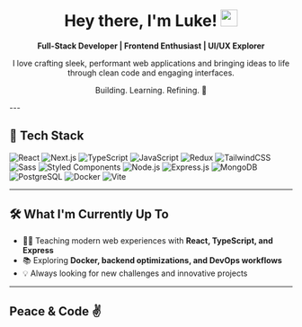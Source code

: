 <h1 align="center">Hey there, I'm Luke! <img src="https://media.giphy.com/media/hvRJCLFzcasrR4ia7z/giphy.gif" width="30px"></h1>

<p align="center">
  <b>Full-Stack Developer | Frontend Enthusiast | UI/UX Explorer</b>
</p>

<p align="center">
  I love crafting sleek, performant web applications and bringing ideas to life through clean code and engaging interfaces. 
</p>

<p align="center">
  Building. Learning. Refining. 🚀
</p>
---

## 🚀 Tech Stack
<p>
  <img alt="React" src="https://img.shields.io/badge/-React-45b8d8?style=flat&logo=react&logoColor=white" />
  <img alt="Next.js" src="https://img.shields.io/badge/-Next.js-000000?style=flat&logo=nextdotjs&logoColor=white" />
  <img alt="TypeScript" src="https://img.shields.io/badge/-TypeScript-007ACC?style=flat&logo=typescript&logoColor=white" />
  <img alt="JavaScript" src="https://img.shields.io/badge/-JavaScript-F7DF1E?style=flat&logo=javascript&logoColor=black" />
  <img alt="Redux" src="https://img.shields.io/badge/-Redux-764ABC?style=flat&logo=redux&logoColor=white" />
  <img alt="TailwindCSS" src="https://img.shields.io/badge/-Tailwind-06B6D4?style=flat&logo=tailwindcss&logoColor=white" />
  <img alt="Sass" src="https://img.shields.io/badge/-Sass-CC6699?style=flat&logo=sass&logoColor=white" />
  <img alt="Styled Components" src="https://img.shields.io/badge/-Styled_Components-db7092?style=flat&logo=styled-components&logoColor=white" />
  <img alt="Node.js" src="https://img.shields.io/badge/-Node.js-43853d?style=flat&logo=node.js&logoColor=white" />
  <img alt="Express.js" src="https://img.shields.io/badge/-Express.js-000000?style=flat&logo=express&logoColor=white" />
  <img alt="MongoDB" src="https://img.shields.io/badge/-MongoDB-13aa52?style=flat&logo=mongodb&logoColor=white" />
  <img alt="PostgreSQL" src="https://img.shields.io/badge/-PostgreSQL-336791?style=flat&logo=postgresql&logoColor=white" />
  <img alt="Docker" src="https://img.shields.io/badge/-Docker-2496ED?style=flat&logo=docker&logoColor=white" />
  <img alt="Vite" src="https://img.shields.io/badge/-Vite-646CFF?style=flat&logo=vite&logoColor=white" />
</p>

---

## 🛠 What I'm Currently Up To
- 🧑‍💻 Teaching modern web experiences with **React, TypeScript, and Express**
- 📚 Exploring **Docker, backend optimizations, and DevOps workflows**
- 💡 Always looking for new challenges and innovative projects

---

## Peace & Code ✌️
